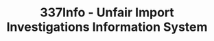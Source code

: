 ---
bigquery: https://console.cloud.google.com/bigquery?p=patents-public-data&d=usitc_investigations&page=dataset&project=sheets-management-319211
citation: US International Trade Commission 337Info Unfair Import Investigations Information
  System
contributors: US International Trade Comission
cost: None
description: US International Trade Commission 337Info Unfair Import Investigations
  Information System contains data on investigations done under Section 337. Section
  337 declares the infringement of certain statutory intellectual property rights
  and other forms of unfair competition in import trade to be unlawful practices.
  Most Section 337 investigations involve allegations of patent or registered trademark
  infringement.
documentation: FAQ and tutorial available on the site
last_edit: Mon, 04 Apr 2022 19:10:40 GMT
location: https://pubapps2.usitc.gov/337external/
maintained_by: US International Trade Comission
schema_fields: '[''targetDate'', ''respondent'', ''currentActiveALJ'', ''title'',
  ''patentNumbers'', ''copyrightNumbers'', ''dateOfPublicationFrNotice'', ''actualStartDateEvidHear'',
  ''cafcAppeals'', ''teoIdDueDate'', ''markmanHearing'', ''reportingRequirements'',
  ''id'', ''htsNumbers'', ''complainant'', ''finalIdOnViolationIssue'', ''finalDetNoViolation'',
  ''issueDateOtherNonFinal'', ''scheduledEndDateEvidHear'', ''aljAssigned'', ''finalDetViolation'',
  ''lastUpdated'', ''teoProceedingInvolved'', ''dateCreated'', ''invUnfairAct'', ''dateComplaintFiled'',
  ''finalIdOnViolationDue'', ''teoReliefGranted'', ''gcAttorney'', ''patentNumber'',
  ''currentStatus'', ''actualEndDateEvidHear'', ''startDateMarkmanHearing'', ''investigationType'',
  ''scheduledStartDateEvidHear'', ''internalRemand'', ''ouiiAttorney'', ''endDateMarkmanHearing'',
  ''investigationNo'', ''ouiiParticipation'', ''trademarkNumbers'', ''publication_number'',
  ''teoIdIssueDate'', ''docketNo'', ''investigationTermDate'']'
shortname: unfair_import_investigations
tags:
- import
- legal
- trade
timeframe: 2008-2021 (prior to 2008 downloadable as a JSON file)
title: 337Info - Unfair Import Investigations Information System
uuid: 2721f5ec-e599-4890-9265-9706719fc71e
---